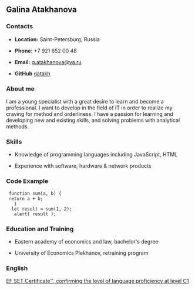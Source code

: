 ## Galina Atakhanova ##

### Contacts
 
 - **Location:** Saint-Petersburg, Russia
 
 - **Phone:** +7 921 652 00 48
 
 - **Email:** g.atakhanova@ya.ru
 
 - **GitHub** [gatakh](https://github.com/gatakh) 

### About me
 
 I am a young specialist with a great desire to learn and become a professional. I want to develop in the field of IT in order to realize my craving for method and orderliness. I have a passion for learning and developing new and existing skills, and solving problems with analytical methods.
 
 ### Skills
 
- Knowledge of programming languages including JavaScript, HTML

- Experience with software, hardware & network products

### Code Example
 
     function sum(a, b) { 
     return a + b; 
       }  
      let result = sum(1, 2);
       alert( result ); 

### Education and Training
 
- Eastern academy of economics and law, bachelor's degree

- University of Economics Plekhanov, retraining program

### English
 
[EF SET Certificate™, confirming the level of language proficiency at level C1](https://www.efset.org/cert/cG3hKP)
